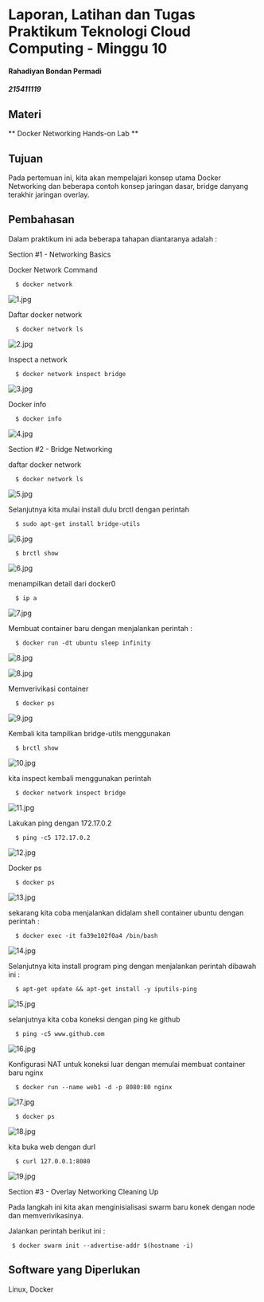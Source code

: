 # Laporan, Latihan dan Tugas Praktikum Teknologi Cloud Computing - Minggu 10 
#### Rahadiyan Bondan Permadi
##### 215411119


## Materi

** Docker Networking Hands-on Lab **

## Tujuan

Pada pertemuan ini, kita akan mempelajari konsep utama Docker Networking dan beberapa contoh konsep jaringan dasar, bridge danyang terakhir jaringan overlay.

## Pembahasan

Dalam praktikum ini ada beberapa tahapan diantaranya adalah :

Section #1 - Networking Basics

Docker Network Command

      $ docker network

![1.jpg](https://raw.githubusercontent.com/rbp-x/tekn-cloud-computing/main/minggu-10/Pict/1.docker_network.jpg)

Daftar docker network

      $ docker network ls

![2.jpg](https://raw.githubusercontent.com/rbp-x/tekn-cloud-computing/main/minggu-10/Pict/2.docker_network_ls.jpg)

Inspect a network

      $ docker network inspect bridge

![3.jpg](https://raw.githubusercontent.com/rbp-x/tekn-cloud-computing/main/minggu-10/Pict/3.inspect_docker_network.jpg)

Docker info

      $ docker info

![4.jpg](https://raw.githubusercontent.com/rbp-x/tekn-cloud-computing/main/minggu-10/Pict/4.docker_info.jpg)


Section #2 - Bridge Networking

daftar docker network 

      $ docker network ls

![5.jpg](https://raw.githubusercontent.com/rbp-x/tekn-cloud-computing/main/minggu-10/Pict/5.docker_network_ls.jpg)


Selanjutnya kita mulai install dulu brctl dengan perintah 

      $ sudo apt-get install bridge-utils

![6.jpg](https://raw.githubusercontent.com/rbp-x/tekn-cloud-computing/main/minggu-10/Pict/6.install_bridge_utils.jpg)

      $ brctl show

![6.jpg](https://raw.githubusercontent.com/rbp-x/tekn-cloud-computing/main/minggu-10/Pict/6.brctl_show.jpg)

menampilkan detail dari docker0

      $ ip a

![7.jpg](https://raw.githubusercontent.com/rbp-x/tekn-cloud-computing/main/minggu-10/Pict/7.ip_a.jpg)

Membuat container baru dengan menjalankan perintah :

      $ docker run -dt ubuntu sleep infinity

![8.jpg](https://raw.githubusercontent.com/rbp-x/tekn-cloud-computing/main/minggu-10/Pict/8.create_container.jpg)

![8.jpg](https://raw.githubusercontent.com/rbp-x/tekn-cloud-computing/main/minggu-10/Pict/8.create_container_2.jpg)

Memverivikasi container

      $ docker ps

![9.jpg](https://raw.githubusercontent.com/rbp-x/tekn-cloud-computing/main/minggu-10/Pict/9.docker_ps.jpg)

Kembali kita tampilkan bridge-utils menggunakan 

      $ brctl show

![10.jpg](https://raw.githubusercontent.com/rbp-x/tekn-cloud-computing/main/minggu-10/Pict/10.brctl_show.jpg)

kita inspect kembali menggunakan perintah 

      $ docker network inspect bridge

![11.jpg](https://raw.githubusercontent.com/rbp-x/tekn-cloud-computing/main/minggu-10/Pict/11.inspect_bridge.jpg)

Lakukan ping dengan 172.17.0.2

      $ ping -c5 172.17.0.2

![12.jpg](https://raw.githubusercontent.com/rbp-x/tekn-cloud-computing/main/minggu-10/Pict/12.ping.jpg)

Docker ps

      $ docker ps

![13.jpg](https://raw.githubusercontent.com/rbp-x/tekn-cloud-computing/main/minggu-10/Pict/13.docker_ps.jpg)

sekarang kita coba menjalankan didalam shell container ubuntu dengan perintah :

      $ docker exec -it fa39e102f0a4 /bin/bash

![14.jpg](https://raw.githubusercontent.com/rbp-x/tekn-cloud-computing/main/minggu-10/Pict/14.docker_exec.jpg)

Selanjutnya kita install program ping dengan menjalankan perintah dibawah ini :

      $ apt-get update && apt-get install -y iputils-ping

![15.jpg](https://raw.githubusercontent.com/rbp-x/tekn-cloud-computing/main/minggu-10/Pict/15.install_program_ping.jpg)

selanjutnya kita coba koneksi dengan ping ke github

      $ ping -c5 www.github.com

![16.jpg](https://raw.githubusercontent.com/rbp-x/tekn-cloud-computing/main/minggu-10/Pict/16.ping_docker_com.jpg)

Konfigurasi NAT untuk koneksi luar dengan memulai membuat container baru nginx

      $ docker run --name web1 -d -p 8080:80 nginx

![17.jpg](https://raw.githubusercontent.com/rbp-x/tekn-cloud-computing/main/minggu-10/Pict/17.nginx.jpg)

      $ docker ps

![18.jpg](https://raw.githubusercontent.com/rbp-x/tekn-cloud-computing/main/minggu-10/Pict/18.docker_ps.jpg)

kita buka web dengan durl 

      $ curl 127.0.0.1:8080

![19.jpg](https://raw.githubusercontent.com/rbp-x/tekn-cloud-computing/main/minggu-10/Pict/19.curl.jpg)


Section #3 - Overlay Networking
Cleaning Up

Pada langkah ini kita akan menginisialisasi swarm baru konek dengan node dan memverivikasinya.

Jalankan perintah berikut ini :

     $ docker swarm init --advertise-addr $(hostname -i)
	
## Software yang Diperlukan

Linux, Docker

```

